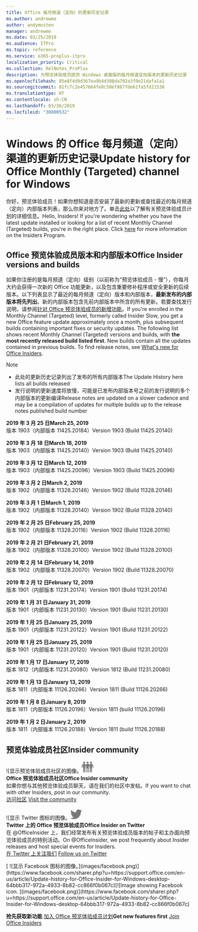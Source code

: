 ```yaml
---
title: Office 每月频道（定向）的更新历史记录
ms.author: andrewmo
author: andymosten
manager: andrewmo
ms.date: 03/25/2019
ms.audience: ITPro
ms.topic: reference
ms.service: o365-proplus-itpro
localization_priority: Critical
ms.collection: RelNotes_ProPlus
description: 为预览体验成员提供 Windows 桌面版的每月频道定向版本的更新历史记录
ms.openlocfilehash: 85e8f4d9d367ea9b4d308da792a3f0e21dafa1a1
ms.sourcegitcommit: 81fc7c2e457664fe0c50ef8877de61fa5fd21538
ms.translationtype: HT
ms.contentlocale: zh-CN
ms.lasthandoff: 03/26/2019
ms.locfileid: "30800532"
---
```

# <a name="update-history-for-office-monthly-targeted-channel-for-windows"></a><span data-ttu-id="25e9c-103">Windows 的 Office 每月频道（定向）渠道的更新历史记录</span><span class="sxs-lookup"><span data-stu-id="25e9c-103">Update history for Office Monthly (Targeted) channel for Windows</span></span>

<span data-ttu-id="25e9c-p101">你好，预览体验成员！如果你想知道是否安装了最新的更新或查找最近的每月频道（定向）内部版本列表，那么你来对地方了。单击[此处](https://insider.office.com/)以了解有关预览体验成员计划的详细信息。</span><span class="sxs-lookup"><span data-stu-id="25e9c-p101">Hello, Insiders! If you're wondering whether you have the latest update installed or looking for a list of recent Monthly Channel (Targeted) builds, you're in the right place. Click [here](https://insider.office.com/) for more information on the Insiders Program.</span></span>

## <a name="office-insider-versions-and-builds"></a><span data-ttu-id="25e9c-107">Office 预览体验成员版本和内部版本</span><span class="sxs-lookup"><span data-stu-id="25e9c-107">Office Insider versions and builds</span></span>

<span data-ttu-id="25e9c-p102">如果你注册的是每月频道（定向）级别（以前称为“预览体验成员 - 慢”），你每月大约会获得一次新的 Office 功能更新，以及包含重要修补程序或安全更新的后续版本。以下列表显示了最近的每月频道（定向）版本和内部版本，**最新发布的内部版本将先列出**。新的内部版本包含先前内部版本中所含的所有更新。若要查找发行说明，请参阅[针对 Office 预览体验成员的新增功能](https://support.office.com/zh-CN/article/what-s-new-for-office-insiders-c152d1e2-96ff-4ce9-8c14-e74e13847a24)。</span><span class="sxs-lookup"><span data-stu-id="25e9c-p102">If you're enrolled in the Monthly Channel (Targeted) level, formerly called Insider Slow, you get a new Office feature update approximately once a month, plus subsequent builds containing important fixes or security updates. The following list shows recent Monthly Channel (Targeted) versions and builds, with **the most recently released build listed first**. New builds contain all the updates contained in previous builds. To find release notes, see [What's new for Office Insiders](https://support.office.com/zh-CN/article/what-s-new-for-office-insiders-c152d1e2-96ff-4ce9-8c14-e74e13847a24).</span></span>

> [!NOTE]
> - <span data-ttu-id="25e9c-112">此处的更新历史记录列出了发布的所有内部版本</span><span class="sxs-lookup"><span data-stu-id="25e9c-112">The Update History here lists all builds released</span></span>
> - <span data-ttu-id="25e9c-113">发行说明的更新速度将放慢，可能是已发布内部版本号之前的发行说明的多个内部版本的更新编译</span><span class="sxs-lookup"><span data-stu-id="25e9c-113">Release notes are updated on a slower cadence and may be a compilation of updates for multiple builds up to the release notes published build number</span></span>

<span data-ttu-id="25e9c-114">**2019 年 3 月 25 日**</span><span class="sxs-lookup"><span data-stu-id="25e9c-114">**March 25, 2019**</span></span><br/> <span data-ttu-id="25e9c-115">版本 1903（内部版本 11425.20184）</span><span class="sxs-lookup"><span data-stu-id="25e9c-115">Version 1903 (Build 11425.20140)</span></span><br/>

<span data-ttu-id="25e9c-116">**2019 年 3 月 18 日**</span><span class="sxs-lookup"><span data-stu-id="25e9c-116">**March 18, 2019**</span></span><br/> <span data-ttu-id="25e9c-117">版本 1903（内部版本 11425.20140）</span><span class="sxs-lookup"><span data-stu-id="25e9c-117">Version 1903 (Build 11425.20140)</span></span><br/>

<span data-ttu-id="25e9c-118">**2019 年 3 月 12 日**</span><span class="sxs-lookup"><span data-stu-id="25e9c-118">**March 12, 2019**</span></span><br/> <span data-ttu-id="25e9c-119">版本 1903（内部版本 11425.20096）</span><span class="sxs-lookup"><span data-stu-id="25e9c-119">Version 1903 (Build 11425.20096)</span></span><br/>

<span data-ttu-id="25e9c-120">**2019 年 3 月 2 日**</span><span class="sxs-lookup"><span data-stu-id="25e9c-120">**March 2, 2019**</span></span><br/> <span data-ttu-id="25e9c-121">版本 1902（内部版本 11328.20146）</span><span class="sxs-lookup"><span data-stu-id="25e9c-121">Version 1902 (Build 11328.20146)</span></span><br/>

<span data-ttu-id="25e9c-122">**2019 年 3 月 1 日**</span><span class="sxs-lookup"><span data-stu-id="25e9c-122">**March 1, 2019**</span></span><br/> <span data-ttu-id="25e9c-123">版本 1902（内部版本 11328.20140）</span><span class="sxs-lookup"><span data-stu-id="25e9c-123">Version 1902 (Build 11328.20140)</span></span><br/>

<span data-ttu-id="25e9c-124">**2019 年 2 月 25 日**</span><span class="sxs-lookup"><span data-stu-id="25e9c-124">**February 25, 2019**</span></span><br/> <span data-ttu-id="25e9c-125">版本 1902（内部版本 11328.20116）</span><span class="sxs-lookup"><span data-stu-id="25e9c-125">Version 1902 (Build 11328.20116)</span></span><br/>

<span data-ttu-id="25e9c-126">**2019 年 2 月 21 日**</span><span class="sxs-lookup"><span data-stu-id="25e9c-126">**February 21, 2019**</span></span><br/> <span data-ttu-id="25e9c-127">版本 1902（内部版本 11328.20100）</span><span class="sxs-lookup"><span data-stu-id="25e9c-127">Version 1902 (Build 11328.20100)</span></span><br/>

<span data-ttu-id="25e9c-128">**2019 年 2 月 14 日**</span><span class="sxs-lookup"><span data-stu-id="25e9c-128">**February 14, 2019**</span></span><br/> <span data-ttu-id="25e9c-129">版本 1902（内部版本 11328.20070）</span><span class="sxs-lookup"><span data-stu-id="25e9c-129">Version 1902 (Build 11328.20070)</span></span><br/>

<span data-ttu-id="25e9c-130">**2019 年 2 月 12 日**</span><span class="sxs-lookup"><span data-stu-id="25e9c-130">**February 12, 2019**</span></span><br/> <span data-ttu-id="25e9c-131">版本 1901（内部版本 11231.20174）</span><span class="sxs-lookup"><span data-stu-id="25e9c-131">Version 1901 (Build 11231.20174)</span></span><br/>

<span data-ttu-id="25e9c-132">**2019 年 1 月 31 日**</span><span class="sxs-lookup"><span data-stu-id="25e9c-132">**January 31, 2019**</span></span><br/> <span data-ttu-id="25e9c-133">版本 1901（内部版本 11231.20130）</span><span class="sxs-lookup"><span data-stu-id="25e9c-133">Version 1901 (Build 11231.20130)</span></span><br/> 

<span data-ttu-id="25e9c-134">**2019 年 1 月 25 日**</span><span class="sxs-lookup"><span data-stu-id="25e9c-134">**January 25, 2019**</span></span><br/> <span data-ttu-id="25e9c-135">版本 1901（内部版本 11231.20122）</span><span class="sxs-lookup"><span data-stu-id="25e9c-135">Version 1901 (Build 11231.20122)</span></span><br/> 

<span data-ttu-id="25e9c-136">**2019 年 1 月 25 日**</span><span class="sxs-lookup"><span data-stu-id="25e9c-136">**January 25, 2019**</span></span><br/> <span data-ttu-id="25e9c-137">版本 1901（内部版本 11231.20120）</span><span class="sxs-lookup"><span data-stu-id="25e9c-137">Version 1901 (Build 11231.20120)</span></span><br/> 

<span data-ttu-id="25e9c-138">**2019 年 1 月 17 日**</span><span class="sxs-lookup"><span data-stu-id="25e9c-138">**January 17, 2019**</span></span><br/> <span data-ttu-id="25e9c-139">版本 1812（内部版本 11231.20080）</span><span class="sxs-lookup"><span data-stu-id="25e9c-139">Version 1812 (Build 11231.20080)</span></span><br/> 

<span data-ttu-id="25e9c-140">**2019 年 1 月 13 日**</span><span class="sxs-lookup"><span data-stu-id="25e9c-140">**January 13, 2019**</span></span><br/> <span data-ttu-id="25e9c-141">版本 1811（内部版本 11126.20266）</span><span class="sxs-lookup"><span data-stu-id="25e9c-141">Version 1811 (Build 11126.20266)</span></span><br/>

<span data-ttu-id="25e9c-142">**2019 年 1 月 8 日**</span><span class="sxs-lookup"><span data-stu-id="25e9c-142">**January 8, 2019**</span></span><br/> <span data-ttu-id="25e9c-143">版本 1811（内部版本 11126.20196）</span><span class="sxs-lookup"><span data-stu-id="25e9c-143">Version 1811 (build 11126.20196)</span></span><br/> 

<span data-ttu-id="25e9c-144">**2019 年 1 月 2 日**</span><span class="sxs-lookup"><span data-stu-id="25e9c-144">**January 2, 2019**</span></span><br/> <span data-ttu-id="25e9c-145">版本 1811（内部版本 11126.20188）</span><span class="sxs-lookup"><span data-stu-id="25e9c-145">Version 1811 (build 11126.20188)</span></span><br/> 


## <a name="insider-community"></a><span data-ttu-id="25e9c-146">预览体验成员社区</span><span class="sxs-lookup"><span data-stu-id="25e9c-146">Insider community</span></span>

<span data-ttu-id="25e9c-147">![显示预览体验成员社区的图像。</span><span class="sxs-lookup"><span data-stu-id="25e9c-147">![Image showing insider community.</span></span> ](images/insidercommunity.png)<br/>
<span data-ttu-id="25e9c-148">**Office 预览体验成员社区**</span><span class="sxs-lookup"><span data-stu-id="25e9c-148">**Office Insider community**</span></span><br/> <span data-ttu-id="25e9c-149">如果你想与其他预览体验成员聊天，请在我们的社区中发帖。</span><span class="sxs-lookup"><span data-stu-id="25e9c-149">If you want to chat with other Insiders, post in our community.</span></span><br/><span data-ttu-id="25e9c-150"> 
[访问社区](https://go.microsoft.com/fwlink/?linkid=843493)</span><span class="sxs-lookup"><span data-stu-id="25e9c-150"> 
[Visit the community](https://go.microsoft.com/fwlink/?linkid=843493)</span></span><br/> 

<span data-ttu-id="25e9c-151">![显示 Twitter 图标的图像。</span><span class="sxs-lookup"><span data-stu-id="25e9c-151">![Image showing twitter icon.</span></span> ](images/twitter.png)<br/>
<span data-ttu-id="25e9c-152">**Twitter 上的 Office 预览体验成员**</span><span class="sxs-lookup"><span data-stu-id="25e9c-152">**Office Insider on Twitter**</span></span><br/> <span data-ttu-id="25e9c-153">在 @OfficeInsider 上，我们经常发布有关预览体验成员版本的帖子和主办面向预览体验成员的特别活动。</span><span class="sxs-lookup"><span data-stu-id="25e9c-153">On @OfficeInsider, we post frequently about Insider releases and host special events for Insiders.</span></span><br/><span data-ttu-id="25e9c-154"> 
[在 Twitter 上关注我们](https://go.microsoft.com/fwlink/?linkid=717717)</span><span class="sxs-lookup"><span data-stu-id="25e9c-154"> 
[Follow us on Twitter](https://go.microsoft.com/fwlink/?linkid=717717)</span></span><br/> 

<span data-ttu-id="25e9c-155">
  [
  ![显示 Facebook 图标的图像。](images/facebook.png)](https://www.facebook.com/sharer.php?u=https://support.office.com/en-us/article/Update-history-for-Office-Insider-for-Windows-desktop-64bbb317-972a-4933-8b82-cc866f0b067c)</span><span class="sxs-lookup"><span data-stu-id="25e9c-155">[![Image showing Facebook icon. ](images/facebook.png)](https://www.facebook.com/sharer.php?u=https://support.office.com/en-us/article/Update-history-for-Office-Insider-for-Windows-desktop-64bbb317-972a-4933-8b82-cc866f0b067c)</span></span>       


<span data-ttu-id="25e9c-156">**抢先获取新功能**
[加入 Office 预览体验成员计划](https://insider.office.com/)</span><span class="sxs-lookup"><span data-stu-id="25e9c-156">**Get new features first**
[Join Office Insiders](https://insider.office.com/)</span></span>